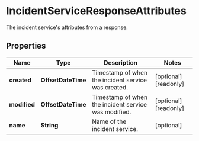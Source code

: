 

# IncidentServiceResponseAttributes

The incident service's attributes from a response.
## Properties

Name | Type | Description | Notes
------------ | ------------- | ------------- | -------------
**created** | **OffsetDateTime** | Timestamp of when the incident service was created. |  [optional] [readonly]
**modified** | **OffsetDateTime** | Timestamp of when the incident service was modified. |  [optional] [readonly]
**name** | **String** | Name of the incident service. |  [optional]



